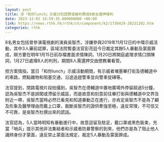 ```yaml
---
layout: post
title: 涉「和你lunch」示威分別認罪或被判罪成8男女還押候判
date: 2023-12-02 14:59:35.000000000 +08:00
link: https://news.rthk.hk/rthk/ch/component/k2/1730429-20231202.htm
categories: rthk
---
```


8名男女包括曾參演電視劇的演員吳智杰，涉嫌參與2019年11月12日的中環示威活動，其中3人審前認罪，區域法院暫委法官彭亮廷今日裁定其餘5人暴動及蒙面罪成，辯方要在明年1月15日前存檔書面求情陳詞，1月20日將開庭處理求情口頭陳詞，1月27日處理8人的判刑，期間8人需還押交由懲教署看管。

控方案情指，當日「和你lunch」示威活動期間，有示威者堵塞畢打街及德輔道中的車路，燃點雜物和阻塞交通，沿途追趕警車並向警車掟磚等。

法官提到，閉路電視片段拍攝到，吳智杰在德輔道中置地廣場外停留超過5分鐘，認為吳智杰不是誤闖或滯留示威區，而是故意和刻意前往畢打街與德輔道中交界及附近一帶，吳智杰當時必然已看見和知道暴動正在進行，亦肯定吳智杰不是為了顧及形象及醫學理由而戴上口罩，裁斷吳智杰的證供牽強至極，違反常理，不可信又不可靠，是吳智杰杜撰出來的謊話。

法官認為，5人當時明知有暴動進行中，故意逗留及駐足，戴口罩或黑色裝束，充當「哨兵」提示其他非法集結者和示威者防暴警察的到來，他們亦是為了阻止他人識辨身份才蒙面，違反禁止蒙面法規定，裁定5人暴動及蒙面罪成。
